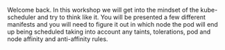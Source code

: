Welcome back. In this workshop we will get into the mindset of the kube-scheduler and try to think like it. You will be presented a few different manifests and you will need to figure it out in which node the pod will end up being scheduled taking into account any taints, tolerations, pod and node affinity and anti-affinity rules.